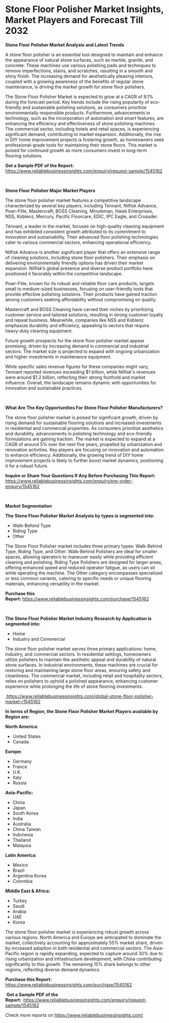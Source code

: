 <p><h1>Stone Floor Polisher Market Insights, Market Players and Forecast Till 2032</h1></p><p><strong>Stone Floor Polisher Market Analysis and Latest Trends</strong></p>
<p><p>A stone floor polisher is an essential tool designed to maintain and enhance the appearance of natural stone surfaces, such as marble, granite, and concrete. These machines use various polishing pads and techniques to remove imperfections, stains, and scratches, resulting in a smooth and shiny finish. The increasing demand for aesthetically pleasing interiors, coupled with a growing awareness of the benefits of regular stone maintenance, is driving the market growth for stone floor polishers.</p><p>The Stone Floor Polisher Market is expected to grow at a CAGR of 9.1% during the forecast period. Key trends include the rising popularity of eco-friendly and sustainable polishing solutions, as consumers prioritize environmentally responsible products. Furthermore, advancements in technology, such as the incorporation of automation and smart features, are enhancing the efficiency and effectiveness of stone polishing machines. The commercial sector, including hotels and retail spaces, is experiencing significant demand, contributing to market expansion. Additionally, the rise in DIY home improvement projects is fostering growth, as homeowners seek professional-grade tools for maintaining their stone floors. This market is poised for continued growth as more consumers invest in long-term flooring solutions.</p></p>
<p><strong>Get a Sample PDF of the Report:&nbsp;</strong> <a href="https://www.reliablebusinessinsights.com/enquiry/request-sample/1545162?utm_campaign=2757&utm_medium=2&utm_source=Github&utm_content=ia&utm_term=08042025&utm_id=stone-floor-polisher">https://www.reliablebusinessinsights.com/enquiry/request-sample/1545162</a></p>
<p>&nbsp;</p>
<p><strong>Stone Floor Polisher Major Market Players</strong></p>
<p><p>The stone floor polisher market features a competitive landscape characterized by several key players, including Tennant, Nilfisk Advance, Powr-Flite, Mastercraft, BOSS Cleaning, Minuteman, Hawk Enterprises, NSS, Koblenz, Mercury, Pacific Floorcare, EDIC, IPC Eagle, and Crusader. </p><p>Tennant, a leader in the market, focuses on high-quality cleaning equipment and has exhibited consistent growth attributed to its commitment to innovation and sustainability. Their advanced floor polishing technologies cater to various commercial sectors, enhancing operational efficiency.</p><p>Nilfisk Advance is another significant player that offers an extensive range of cleaning solutions, including stone floor polishers. Their emphasis on delivering environmentally friendly options has driven their market expansion. Nilfisk’s global presence and diverse product portfolio have positioned it favorably within the competitive landscape.</p><p>Powr-Flite, known for its robust and reliable floor care products, targets small to medium-sized businesses, focusing on user-friendly tools that provide effective polishing solutions. Their products have gained traction among customers seeking affordability without compromising on quality.</p><p>Mastercraft and BOSS Cleaning have carved their niches by prioritizing customer service and tailored solutions, resulting in strong customer loyalty and repeat business. Meanwhile, companies like NSS and Koblenz emphasize durability and efficiency, appealing to sectors that require heavy-duty cleaning equipment.</p><p>Future growth prospects for the stone floor polisher market appear promising, driven by increasing demand in commercial and industrial sectors. The market size is projected to expand with ongoing urbanization and higher investments in maintenance equipment.</p><p>While specific sales revenue figures for these companies might vary, Tennant reported revenues exceeding $1 billion, while Nilfisk's revenues were around $1.2 billion, reflecting their strong foothold and market influence. Overall, the landscape remains dynamic with opportunities for innovation and sustainable practices.</p></p>
<p>&nbsp;</p>
<p><strong>What Are The Key Opportunities For Stone Floor Polisher Manufacturers?</strong></p>
<p><p>The stone floor polisher market is poised for significant growth, driven by rising demand for sustainable flooring solutions and increased investments in residential and commercial properties. As consumers prioritize aesthetics and durability, advancements in polishing technology and eco-friendly formulations are gaining traction. The market is expected to expand at a CAGR of around 5% over the next five years, propelled by urbanization and renovation activities. Key players are focusing on innovation and automation to enhance efficiency. Additionally, the growing trend of DIY home improvement projects is likely to further boost market dynamics, positioning it for a robust future.</p></p>
<p><strong>Inquire or Share Your Questions If Any Before Purchasing This Report:</strong> <a href="https://www.reliablebusinessinsights.com/enquiry/pre-order-enquiry/1545162?utm_campaign=2757&utm_medium=2&utm_source=Github&utm_content=ia&utm_term=08042025&utm_id=stone-floor-polisher">https://www.reliablebusinessinsights.com/enquiry/pre-order-enquiry/1545162</a></p>
<p>&nbsp;</p>
<p><strong>Market Segmentation</strong></p>
<p><strong>The Stone Floor Polisher Market Analysis by types is segmented into:</strong></p>
<p><ul><li>Walk-Behind Type</li><li>Riding Type</li><li>Other</li></ul></p>
<p><p>The Stone Floor Polisher market includes three primary types: Walk-Behind Type, Riding Type, and Other. Walk-Behind Polishers are ideal for smaller spaces, allowing operators to maneuver easily while providing efficient cleaning and polishing. Riding Type Polishers are designed for larger areas, offering enhanced speed and reduced operator fatigue, as users can sit while operating the machine. The Other category encompasses specialized or less common variants, catering to specific needs or unique flooring materials, enhancing versatility in the market.</p></p>
<p><strong>Purchase this Report:&nbsp;</strong><a href="https://www.reliablebusinessinsights.com/purchase/1545162?utm_campaign=2757&utm_medium=2&utm_source=Github&utm_content=ia&utm_term=08042025&utm_id=stone-floor-polisher">https://www.reliablebusinessinsights.com/purchase/1545162</a></p>
<p>&nbsp;</p>
<p><strong>The Stone Floor Polisher Market Industry Research by Application is segmented into:</strong></p>
<p><ul><li>Home</li><li>Industry and Commercial</li></ul></p>
<p><p>The stone floor polisher market serves three primary applications: home, industry, and commercial sectors. In residential settings, homeowners utilize polishers to maintain the aesthetic appeal and durability of natural stone surfaces. In industrial environments, these machines are crucial for restoring and maintaining large stone floor areas, ensuring safety and cleanliness. The commercial market, including retail and hospitality sectors, relies on polishers to uphold a polished appearance, enhancing customer experience while prolonging the life of stone flooring investments.</p></p>
<p><a href="https://www.reliablebusinessinsights.com/global-stone-floor-polisher-market-r1545162?utm_campaign=2757&utm_medium=2&utm_source=Github&utm_content=ia&utm_term=08042025&utm_id=stone-floor-polisher">&nbsp;https://www.reliablebusinessinsights.com/global-stone-floor-polisher-market-r1545162</a></p>
<p><strong>In terms of Region, the Stone Floor Polisher Market Players available by Region are:</strong></p>
<p>
    <p> <strong> North America: </strong>
        <ul>
            <li>United States</li>
            <li>Canada</li>
        </ul>
        </p> 
    <p> <strong> Europe: </strong>
        <ul>
            <li>Germany</li>
            <li>France</li>
            <li>U.K.</li>
            <li>Italy</li>
            <li>Russia</li>
        </ul>
        </p> 
    <p> <strong> Asia-Pacific: </strong>
        <ul>
            <li>China</li>
            <li>Japan</li>
            <li>South Korea</li>
            <li>India</li>
            <li>Australia</li>
            <li>China Taiwan</li>
            <li>Indonesia</li>
            <li>Thailand</li>
            <li>Malaysia</li>
        </ul>
        </p> 
    <p> <strong> Latin America: </strong>
        <ul>
            <li>Mexico</li>
            <li>Brazil</li>
            <li>Argentina Korea</li>
            <li>Colombia</li>
        </ul>
        </p> 
    <p> <strong> Middle East & Africa: </strong>
        <ul>
            <li>Turkey</li>
            <li>Saudi</li>
            <li>Arabia</li>
            <li>UAE</li>
            <li>Korea</li>
        </ul>
    </p>
    </p>
<p><p>The stone floor polisher market is experiencing robust growth across various regions. North America and Europe are anticipated to dominate the market, collectively accounting for approximately 55% market share, driven by increased adoption in both residential and commercial sectors. The Asia-Pacific region is rapidly expanding, expected to capture around 30% due to rising urbanization and infrastructure development, with China contributing significantly to this growth. The remaining 15% share belongs to other regions, reflecting diverse demand dynamics.</p></p>
<p><strong>Purchase this Report: </strong><a href="https://www.reliablebusinessinsights.com/purchase/1545162?utm_campaign=2757&utm_medium=2&utm_source=Github&utm_content=ia&utm_term=08042025&utm_id=stone-floor-polisher">https://www.reliablebusinessinsights.com/purchase/1545162</a></p>
<p>&nbsp;<strong>Get a Sample PDF of the Report:&nbsp;&nbsp;</strong><a href="https://www.reliablebusinessinsights.com/enquiry/request-sample/1545162?utm_campaign=2757&utm_medium=2&utm_source=Github&utm_content=ia&utm_term=08042025&utm_id=stone-floor-polisher">https://www.reliablebusinessinsights.com/enquiry/request-sample/1545162</a></p>
<p><strong></strong></p>
<p>Check more reports on <a href="https://www.reliablebusinessinsights.com/?utm_campaign=2757&utm_medium=2&utm_source=Github&utm_content=ia&utm_term=08042025&utm_id=stone-floor-polisher">https://www.reliablebusinessinsights.com/</a></p>